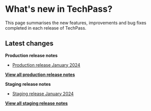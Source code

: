 # What's new in TechPass?

This page summarises the new features, improvements and bug fixes completed in each release of TechPass.

## Latest changes

**Production release notes**
- [Production release January 2024](whats-new/production-release-notes?id=january-2024)

 [**View all production release notes**](/whats-new/production-release-notes)


**Staging release notes**
- [Staging release January 2024](whats-new/staging-release-notes?id=january-2024)

 [**View all staging release notes**](/whats-new/staging-release-notes)
